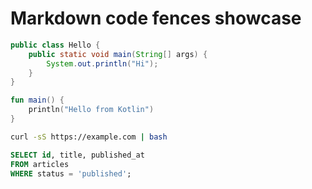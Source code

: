 # Markdown code fences showcase

```java
public class Hello {
    public static void main(String[] args) {
        System.out.println("Hi");
    }
}
```

```kotlin
fun main() {
    println("Hello from Kotlin")
}
```

```bash
curl -sS https://example.com | bash
```

```sql
SELECT id, title, published_at
FROM articles
WHERE status = 'published';
```

